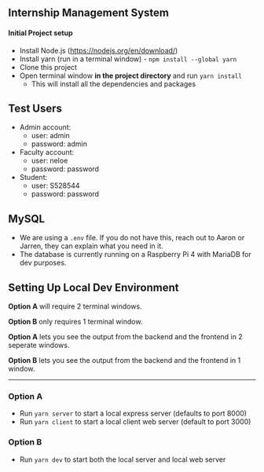 Internship Management System
---

#### Initial Project setup
- Install Node.js (https://nodejs.org/en/download/)
- Install yarn (run in a terminal window) - `npm install --global yarn`
- Clone this project
- Open terminal window **in the project directory** and run `yarn install`
  - This will install all the dependencies and packages

## Test Users
- Admin account:
  - user: admin
  - password: admin
- Faculty account:
  - user: neloe
  - password: password
- Student:
  - user: S528544
  - password: password

## MySQL
- We are using a `.env` file. If you do not have this, reach out to Aaron or Jarren, they can explain what you need in it.
- The database is currently running on a Raspberry Pi 4 with MariaDB for dev purposes.

## Setting Up Local Dev Environment

**Option A** will require 2 terminal windows.

**Option B** only requires 1 terminal window.

**Option A** lets you see the output from the backend and the frontend in 2 seperate windows.

**Option B** lets you see the output from the backend and the frontend in 1 window.

---

### Option A
- Run `yarn server` to start a local express server (defaults to port 8000)
- Run `yarn client` to start a local client web server (default to port 3000)

### Option B
- Run `yarn dev` to start both the local server and local web server
